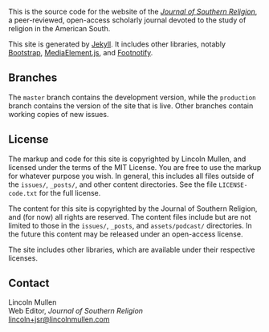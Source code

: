 This is the source code for the website of the [*Journal of Southern
Religion*](http://jsr.fsu.edu), a peer-reviewed, open-access scholarly
journal devoted to the study of religion in the American South.

This site is generated by [Jekyll](http://jekyllrb.com). It includes
other libraries, notably
[Bootstrap](http://twitter.github.com/bootstrap/), [MediaElement.js](http://mediaelementjs.com/), and
[Footnotify](http://openideas.ideon.co/2011/footnotify-0-6-5-released).

## Branches

The `master` branch contains the development version, while the
`production` branch contains the version of the site that is live. Other
branches contain working copies of new issues.

## License

The markup and code for this site is copyrighted by Lincoln Mullen, and licensed
under the terms of the MIT License. You are free to use the markup for
whatever purpose you wish. In general, this includes all files outside
of the `issues/`, `_posts/`, and other content directories. See the file
`LICENSE-code.txt` for the full license.

The content for this site is copyrighted by the Journal of Southern
Religion, and (for now) all rights are reserved. The content files
include but are not limited to those in the `issues/`, `_posts`, and
`assets/podcast/` directories. In the future this content may be
released under an open-access license.

The site includes other libraries, which are available under their
respective licenses.

## Contact

Lincoln Mullen  
Web Editor, *Journal of Southern Religion*  
[lincoln+jsr@lincolnmullen.com](mailto:lincoln+jsr@lincolnmullen.com)
